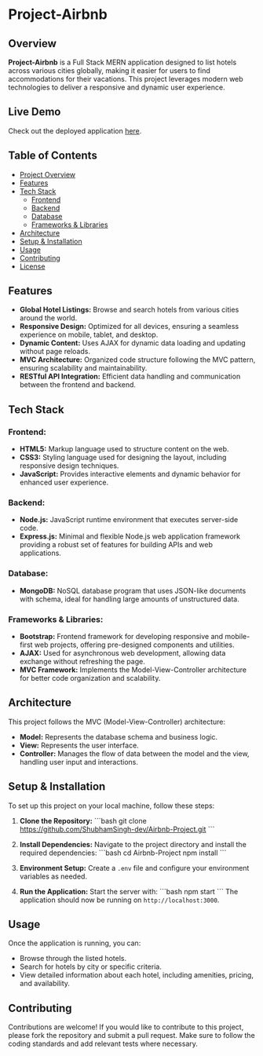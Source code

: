 
# **Project-Airbnb**

## Overview
**Project-Airbnb** is a Full Stack MERN application designed to list hotels across various cities globally, making it easier for users to find accommodations for their vacations. This project leverages modern web technologies to deliver a responsive and dynamic user experience.

## Live Demo
Check out the deployed application [here](https://airbnb-project-o68r.onrender.com).

## **Table of Contents**
- [Project Overview](#overview)
- [Features](#features)
- [Tech Stack](#tech-stack)
  - [Frontend](#frontend)
  - [Backend](#backend)
  - [Database](#database)
  - [Frameworks & Libraries](#frameworks--libraries)
- [Architecture](#architecture)
- [Setup & Installation](#setup--installation)
- [Usage](#usage)
- [Contributing](#contributing)
- [License](#license)

## **Features**
- **Global Hotel Listings:** Browse and search hotels from various cities around the world.
- **Responsive Design:** Optimized for all devices, ensuring a seamless experience on mobile, tablet, and desktop.
- **Dynamic Content:** Uses AJAX for dynamic data loading and updating without page reloads.
- **MVC Architecture:** Organized code structure following the MVC pattern, ensuring scalability and maintainability.
- **RESTful API Integration:** Efficient data handling and communication between the frontend and backend.

## **Tech Stack**

### **Frontend:**
- **HTML5:** Markup language used to structure content on the web.
- **CSS3:** Styling language used for designing the layout, including responsive design techniques.
- **JavaScript:** Provides interactive elements and dynamic behavior for enhanced user experience.

### **Backend:**
- **Node.js:** JavaScript runtime environment that executes server-side code.
- **Express.js:** Minimal and flexible Node.js web application framework providing a robust set of features for building APIs and web applications.

### **Database:**
- **MongoDB:** NoSQL database program that uses JSON-like documents with schema, ideal for handling large amounts of unstructured data.

### **Frameworks & Libraries:**
- **Bootstrap:** Frontend framework for developing responsive and mobile-first web projects, offering pre-designed components and utilities.
- **AJAX:** Used for asynchronous web development, allowing data exchange without refreshing the page.
- **MVC Framework:** Implements the Model-View-Controller architecture for better code organization and scalability.

## **Architecture**
This project follows the MVC (Model-View-Controller) architecture:
- **Model:** Represents the database schema and business logic.
- **View:** Represents the user interface.
- **Controller:** Manages the flow of data between the model and the view, handling user input and interactions.

## **Setup & Installation**
To set up this project on your local machine, follow these steps:

1. **Clone the Repository:**
   \`\`\`bash
   git clone https://github.com/ShubhamSingh-dev/Airbnb-Project.git
   \`\`\`

2. **Install Dependencies:**
   Navigate to the project directory and install the required dependencies:
   \`\`\`bash
   cd Airbnb-Project
   npm install
   \`\`\`

3. **Environment Setup:**
   Create a `.env` file and configure your environment variables as needed.

4. **Run the Application:**
   Start the server with:
   \`\`\`bash
   npm start
   \`\`\`
   The application should now be running on `http://localhost:3000`.

## **Usage**
Once the application is running, you can:
- Browse through the listed hotels.
- Search for hotels by city or specific criteria.
- View detailed information about each hotel, including amenities, pricing, and availability.

## **Contributing**
Contributions are welcome! If you would like to contribute to this project, please fork the repository and submit a pull request. Make sure to follow the coding standards and add relevant tests where necessary.

